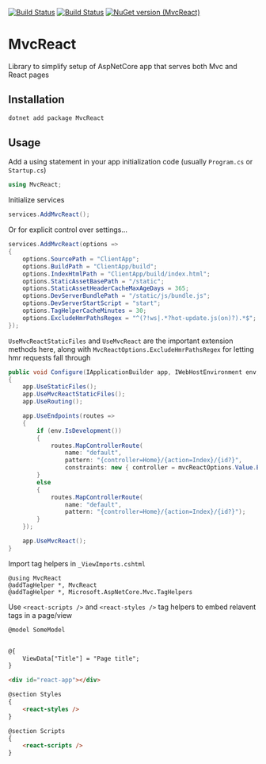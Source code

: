 [![Build Status](https://dev.azure.com/ucdavis/MvcReact/_apis/build/status/ucdavis.MvcReact?branchName=main)](https://dev.azure.com/ucdavis/MvcReact/_build/latest?definitionId=35&branchName=main)
[![Build Status](https://github.com/ucdavis/MvcReact/actions/workflows/codeql.yml/badge.svg)](https://github.com/ucdavis/MvcReact/actions/workflows/codeql.yml/badge.svg)
[![NuGet version (MvcReact)](https://img.shields.io/nuget/v/MvcReact.svg)](https://www.nuget.org/packages/MvcReact/)


# MvcReact
Library to simplify setup of AspNetCore app that serves both Mvc and React pages

## Installation
```bash
dotnet add package MvcReact
```

## Usage

Add a using statement in your app initialization code (usually `Program.cs` or `Startup.cs`)

```csharp
using MvcReact;
```

Initialize services

```csharp
services.AddMvcReact();
```

Or for explicit control over settings...

```csharp
services.AddMvcReact(options =>
{
    options.SourcePath = "ClientApp";
    options.BuildPath = "ClientApp/build";
    options.IndexHtmlPath = "ClientApp/build/index.html";
    options.StaticAssetBasePath = "/static";
    options.StaticAssetHeaderCacheMaxAgeDays = 365;
    options.DevServerBundlePath = "/static/js/bundle.js";
    options.DevServerStartScript = "start";
    options.TagHelperCacheMinutes = 30;
    options.ExcludeHmrPathsRegex = "^(?!ws|.*?hot-update.js(on)?).*$";
});
```

`UseMvcReactStaticFiles` and `UseMvcReact` are the important extension methods here, along with `MvcReactOptions.ExcludeHmrPathsRegex` for letting hmr requests fall through

```csharp
public void Configure(IApplicationBuilder app, IWebHostEnvironment env, IOptions<MvcReactOptions> mvcReactOptions)
{
    app.UseStaticFiles();
    app.UseMvcReactStaticFiles();
    app.UseRouting();

    app.UseEndpoints(routes =>
    {
        if (env.IsDevelopment())
        {
            routes.MapControllerRoute(
                name: "default",
                pattern: "{controller=Home}/{action=Index}/{id?}",
                constraints: new { controller = mvcReactOptions.Value.ExcludeHmrPathsRegex });
        }
        else
        {
            routes.MapControllerRoute(
                name: "default",
                pattern: "{controller=Home}/{action=Index}/{id?}");
        }
    });

    app.UseMvcReact();
}
```

Import tag helpers in `_ViewImports.cshtml`
```cshtml
@using MvcReact 
@addTagHelper *, MvcReact
@addTagHelper *, Microsoft.AspNetCore.Mvc.TagHelpers
```

Use `<react-scripts />` and `<react-styles />` tag helpers to embed relavent tags in a page/view

```html
@model SomeModel


@{
    ViewData["Title"] = "Page title";
}

<div id="react-app"></div>

@section Styles
{
    <react-styles />
}

@section Scripts
{
    <react-scripts />
}
```